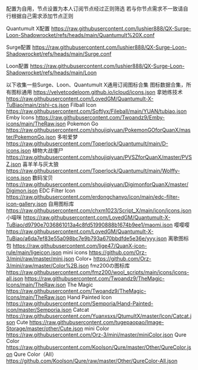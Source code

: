 配置为自用，节点设置为本人订阅节点经过正则筛选
若与你节点需求不一致请自行根据自己需求添加节点正则

Quantumult X配置
https://raw.githubusercontent.com/lushier888/QX-Surge-Loon-Shadowrocket/refs/heads/main/Quantumult%20X.conf

Surge配置
https://raw.githubusercontent.com/lushier888/QX-Surge-Loon-Shadowrocket/refs/heads/main/Surge.conf

Loon配置
https://raw.githubusercontent.com/lushier888/QX-Surge-Loon-Shadowrocket/refs/heads/main/Loon

以下收集一些Surge、Loon、Quantumult X通用订阅图标合集
图标数据合集，所有图标通用
https://velvetcodeloom.github.io/icloud/icons.json
拿她练技术
https://raw.githubusercontent.com/LovedGM/Quantumult-X-TuBiao/main/zishi-cs.json
Filball lcon
https://raw.githubusercontent.com/Softlyx/Fileball/main/YUAN/tubiao.json
Emby lcons
https://raw.githubusercontent.com/Twoandz9/Emby-icons/main/TheRaw.json
Pokemon Go
https://raw.githubusercontent.com/shoujiqiyuan/PokemonGOforQuanX/master/PokemonGo.json
多啦爱梦
https://raw.githubusercontent.com/Toperlock/Quantumult/main/D-icons.json
植物大战僵尸
https://raw.githubusercontent.com/shoujiqiyuan/PVSZforQuanX/master/PVSZ.json
喜羊羊与灰太狼
https://raw.githubusercontent.com/Toperlock/Quantumult/main/Wolffy-icons.json
数码宝贝
https://raw.githubusercontent.com/shoujiqiyuan/DigimonforQuanX/master/Digimon.json
EDC Filter lcon
https://raw.githubusercontent.com/erdongchanyo/icon/main/edc-filter-icon-gallery.json
自用图标库
https://raw.githubusercontent.com/chxm1023/Script_X/main/icon/icons.json
小喵咪
https://raw.githubusercontent.com/LovedGM/Quantumult-X-TuBiao/d9790e7036861013a4c8fd51990888b1674b9ee1/maomi.json
嘤嘤嘤
https://raw.githubusercontent.com/LovedGM/Quantumult-X-TuBiao/a6da7ef83e55a098bc7e9b793a670bbdfde5e36e/yyy.json
离歌图标包
https://raw.githubusercontent.com/lige47/QuanX-icon-rule/main/ligeicon.json
mini icons
https://github.com/Orz-3/mini/raw/master/mini.json
Color+
https://github.com/Orz-3/mini/raw/master/Color%2B.json
fmz200の图标库
https://raw.githubusercontent.com/fmz200/wool_scripts/main/icons/icons-all.json
https://raw.githubusercontent.com/Twoandz9/TheMagic-Icons/main/TheRaw.json
The Magic
https://raw.githubusercontent.com/Twoandz9/TheMagic-Icons/main/TheRaw.json
Hand Painted lcon
https://raw.githubusercontent.com/Semporia/Hand-Painted-icon/master/Semporia.json
Catcat
https://raw.githubusercontent.com/Yuanxsxs/QtumultX/master/Icon/Catcat.json
Cute
https://raw.githubusercontent.com/tugepaopao/Image-Storage/master/other/Cute.json
mini Color
https://raw.githubusercontent.com/Orz-3/mini/master/miniColor.json
Qure Color
https://raw.githubusercontent.com/Koolson/Qure/master/Other/QureColor.json
Qure Color（AII）
https://github.com/Koolson/Qure/raw/master/Other/QureColor-All.json


